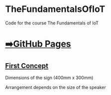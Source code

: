 # TheFundamentalsOfIoT
Code for the course The Fundamentals of IoT
# [:arrow_right:GitHub Pages](https://aljosha-hfu.github.io/TheFundamentalsOfIoT/)

## [First Concept](CloudClub_Grobentwurf.pdf)
Dimensions of the sign (400mm x 300mm)

Arrangement depends on the size of the speaker
